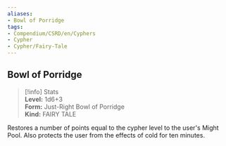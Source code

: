 ```yaml
---
aliases:
- Bowl of Porridge
tags:
- Compendium/CSRD/en/Cyphers
- Cypher
- Cypher/Fairy-Tale
---
```


  
## Bowl of Porridge  
>[!info] Stats  
> **Level:** 1d6+3  
> **Form:** Just-Right Bowl of Porridge  
> **Kind:** FAIRY TALE
  
Restores a number of points equal to the cypher level to the user's Might Pool. Also protects the user from the effects of cold for ten minutes.
